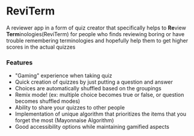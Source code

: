 <h1> ReviTerm </h1>
A reviewer app in a form of quiz creator that specifically helps to <b>Re</b>view <b>Term</b>inologies(ReviTerm) for people who finds reviewing boring or have trouble remembering terminologies and hopefully help them to get higher scores in the actual quizzes

<h3> Features </h3>
<ul>
  <li> "Gaming" experience when taking quiz </li>
  <li> Quick creation of quizzes by just putting a question and answer </li>
  <li> Choices are automatically shuffled based on the groupings </li>
  <li> Remix mode! (ex: multiple choice becomes true or false, or question becomes shuffled modes)</li>
  <li> Ability to share your quizzes to other people </li>
  <li> Implementation of unique algorithm that prioritizes the items that you forget the most (Mayonnaise Algorithm) </li>
  <li> Good accessibility options while maintaining gamified aspects </li>
</ul>
